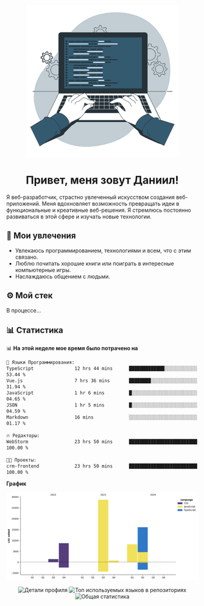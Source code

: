<div align="center">
  <img width="400" src="assets/main_pic.webp" alt="">
  <h1>Привет, меня зовут Даниил!</h1>
</div>

Я веб-разработчик, страстно увлеченный искусством создания веб-приложений. Меня вдохновляет возможность превращать идеи в функциональные и креативные веб-решения. Я стремлюсь постоянно развиваться в этой сфере и изучать новые технологии.

## :game_die: Мои увлечения

* Увлекаюсь программированием, технологиями и всем, что с этим связано.
* Люблю почитать хорошие книги или поиграть в интересные компьютерные игры.
* Наслаждаюсь общением с людьми.

## :gear: Мой стек

В процессе...

## :bar_chart: Статистика

<!--START_SECTION:waka-->
📊 **На этой неделе мое время было потрачено на** 

```text
💬 Языки Программирования: 
TypeScript               12 hrs 44 mins      █████████████░░░░░░░░░░░░   53.44 % 
Vue.js                   7 hrs 36 mins       ████████░░░░░░░░░░░░░░░░░   31.94 % 
JavaScript               1 hr 6 mins         █░░░░░░░░░░░░░░░░░░░░░░░░   04.65 % 
JSON                     1 hr 5 mins         █░░░░░░░░░░░░░░░░░░░░░░░░   04.59 % 
Markdown                 16 mins             ░░░░░░░░░░░░░░░░░░░░░░░░░   01.17 % 

🔥 Редакторы: 
WebStorm                 23 hrs 50 mins      █████████████████████████   100.00 % 

🐱‍💻 Проекты: 
crm-frontend             23 hrs 50 mins      █████████████████████████   100.00 % 
```

**График**

![Lines of Code chart](https://raw.githubusercontent.com/daniilgrigorev01/daniilgrigorev01/main/assets/bar_graph.png)


<!--END_SECTION:waka-->

<div align="center">
  <img src="http://github-profile-summary-cards.vercel.app/api/cards/profile-details?username=daniilgrigorev01&theme=github" alt="Детали профиля">
  <img src="http://github-profile-summary-cards.vercel.app/api/cards/repos-per-language?username=daniilgrigorev01&theme=github" alt="Топ используемых языков в репозиториях">
  <img src="http://github-profile-summary-cards.vercel.app/api/cards/stats?username=daniilgrigorev01&theme=github" alt="Общая статистика">
</div>
